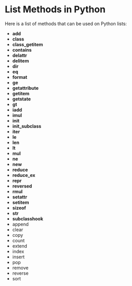 # List Methods in Python

Here is a list of methods that can be used on Python lists:

- __add__
- __class__
- __class_getitem__
- __contains__
- __delattr__
- __delitem__
- __dir__
- __eq__
- __format__
- __ge__
- __getattribute__
- __getitem__
- __getstate__
- __gt__
- __iadd__
- __imul__
- __init__
- __init_subclass__
- __iter__
- __le__
- __len__
- __lt__
- __mul__
- __ne__
- __new__
- __reduce__
- __reduce_ex__
- __repr__
- __reversed__
- __rmul__
- __setattr__
- __setitem__
- __sizeof__
- __str__
- __subclasshook__
- append
- clear
- copy
- count
- extend
- index
- insert
- pop
- remove
- reverse
- sort
